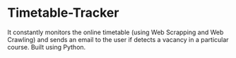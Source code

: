 # Timetable-Tracker
It constantly monitors the online timetable (using Web Scrapping and Web Crawling) and sends an email to the user if detects a vacancy in a particular course. Built using Python.
